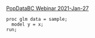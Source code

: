 # 

[PopDataBC Webinar 2021-Jan-27](https://www.youtube.com/watch?v=b6HMdUe9gy4&feature=emb_logo)

```
proc glm data = sample;
  model y = x;
run;
```
